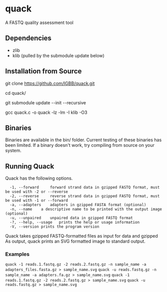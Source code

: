 # quack

A FASTQ quality assessment tool

## Dependencies

* zlib
* klib (pulled by the submodule update below)

## Installation from Source

git clone https://github.com/IGBB/quack.git

cd quack/

git submodule update --init --recursive

gcc quack.c -o quack -lz -lm -I klib -O3

## Binaries

Binaries are available in the bin/ folder. Current testing of these binaries has been limited. If a binary doesn't work, try compiling from source on your system.

## Running Quack

Quack has the following options.

```
  -1, --forward     forward strand data in gzipped FASTQ format, must be used with -2 or --reverse
  -2, --reverse     reverse strand data in gzipped FASTQ format, must be used with -1 or --forward
  -a, --adapters    adapters in gzipped FASTA format (optional)
  -n, --name    a descriptive name to be printed with the output image (optional)
  -u, --unpaired    unpaired data in gzipped FASTQ format
  -?, --help, --usage   prints the help or usage information
  -V, --version prints the program version
```

Quack takes gzipped FASTQ-formatted files as input for data and gzipped As output, quack prints an SVG formatted image to standard output.


### Examples
`quack -1 reads.1.fastq.gz -2 reads.2.fastq.gz -n sample_name -a adapters_files.fasta.gz > sample_name.svg`
`quack -u reads.fastq.gz -n sample_name -a adapters.fa.gz > sample_name.svg`
`quack -1 reads.1.fastq.gz -2 reads.2.fastq.gz > sample_name.svg`
`quack -u reads.fastq.gz > sample_name.svg`

